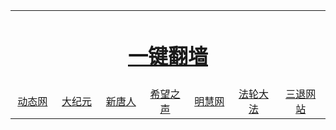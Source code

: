 

  <table width="900">
  <tr>
	  <td colspan="7" align="center"><h1><a href="https://github.com/mia2018/bnhh/edit/master/README.md">一键翻墙</a></h1></td>
  </tr>
  <tr  align="center">
	<td width="125"><a href="http://qq.leucas.men/1" target="_blank">动态网</a></td>
	<td width="125"><a href="http://qq.leucas.men/2" target="_blank">大纪元</a></td>
	<td width="125"><a href="http://qq.leucas.men/3" target="_blank">新唐人</a></td>
 	<td width="125"><a href="http://qq.leucas.men/6" target="_blank">希望之声</a></td>
  	<td width="125"><a href="http://qq.leucas.men/7" target="_blank">明慧网</a></td>
  	<td width="125"><a href="http://qq.leucas.men/9" target="_blank">法轮大法</a></td>
  	<td width="150"><a href="http://qq.leucas.men/10" target="_blank">三退网站</a></td>
</tr>
  </table>
